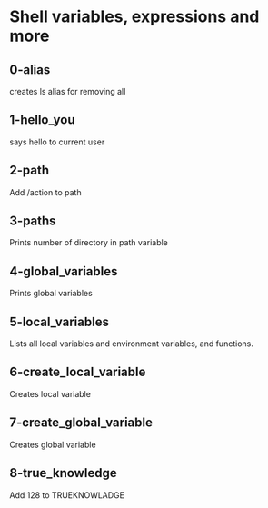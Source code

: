 # Shell variables, expressions and more
## 0-alias
creates ls alias for removing all
## 1-hello_you
says hello to current user
## 2-path
Add /action to path
## 3-paths 
Prints number of directory in path variable
## 4-global_variables
Prints global variables
## 5-local_variables
Lists all local variables and environment variables, and functions.
## 6-create_local_variable
Creates local variable
## 7-create_global_variable
Creates global variable
## 8-true_knowledge
Add 128 to TRUEKNOWLADGE
